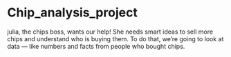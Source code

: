# Chip_analysis_project
julia, the chips boss, wants our help! She needs smart ideas to sell more chips and understand who is buying them. To do that, we’re going to look at data — like numbers and facts from people who bought chips.
